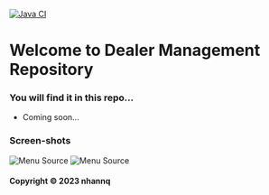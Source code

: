 [![Java CI](https://github.com/NhanNguyen8080/dealer-management/actions/workflows/ant.yml/badge.svg)](https://github.com/NhanNguyen8080/dealer-management/actions/workflows/ant.yml)

# Welcome to Dealer Management Repository
### You will find it in this repo...

* Coming soon...

### Screen-shots
![Menu Source](https://github.com/NhanNguyen8080/dealer-management/blob/main/screenshots/Menu%20Screen%20when%20login%20successfully.png)
![Menu Source](https://github.com/NhanNguyen8080/dealer-management/blob/main/screenshots/Features.png)
#### Copyright &#169; 2023 nhannq
